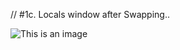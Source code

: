 // #1c. Locals window after Swapping..

![This is an image](/Pictures/1cLocalsWindowAfterSwapping.png)

